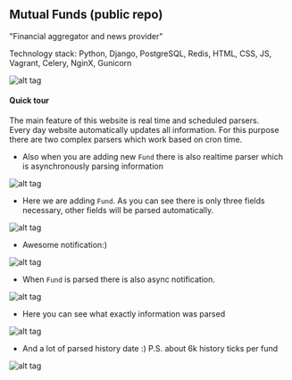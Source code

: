 ## Mutual Funds (public repo)  

"Financial aggregator and news provider"

Technology stack: Python, Django, PostgreSQL, Redis, HTML, CSS, JS, Vagrant, Celery, NginX, Gunicorn 

![alt tag](https://s3-eu-west-1.amazonaws.com/bernatskyys/github/1.png)

#### Quick tour
The main feature of this website is real time and scheduled parsers.  
Every day website automatically updates all information. For this purpose there are two complex parsers which work
based on cron time.  

- Also when you are adding new `Fund` there is also realtime parser which is asynchronously parsing information  

![alt tag](https://s3-eu-west-1.amazonaws.com/bernatskyys/github/2.png)  

- Here we are adding `Fund`. As you can see there is only three fields necessary, other fields will be parsed automatically.  

![alt tag](https://s3-eu-west-1.amazonaws.com/bernatskyys/github/3.png)  

- Awesome notification:)  

![alt tag](https://s3-eu-west-1.amazonaws.com/bernatskyys/github/4.png)  

- When `Fund` is parsed there is also async notification.  

![alt tag](https://s3-eu-west-1.amazonaws.com/bernatskyys/github/5.png)  

- Here you can see what exactly information was parsed  

![alt tag](https://s3-eu-west-1.amazonaws.com/bernatskyys/github/6.png)  

- And a lot of parsed history date :)  P.S. about 6k history ticks per fund    

![alt tag](https://s3-eu-west-1.amazonaws.com/bernatskyys/github/7.png)  
